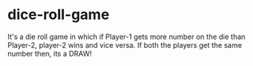 # dice-roll-game
It's a die roll game in which if Player-1 gets more number on the die than Player-2, player-2 wins and vice versa. If both the players get the same number then, its a DRAW!
